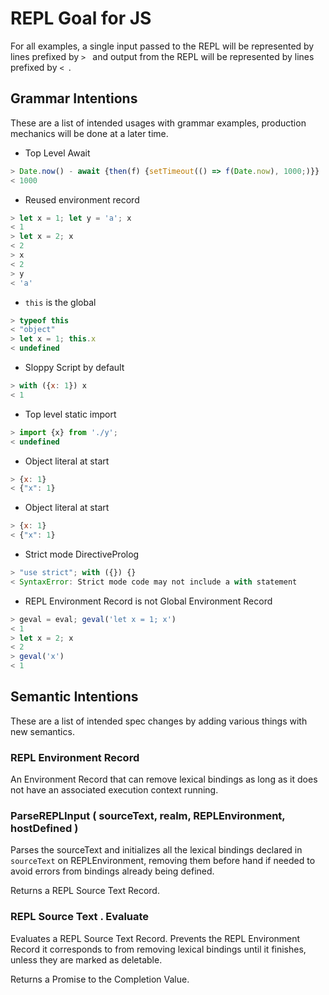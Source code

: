 # REPL Goal for JS

For all examples, a single input passed to the REPL will be represented by lines prefixed by `> ` and output from the REPL will be represented by lines prefixed by `< `.

## Grammar Intentions

These are a list of intended usages with grammar examples, production mechanics will be done at a later time.

* Top Level Await

```js
> Date.now() - await {then(f) {setTimeout(() => f(Date.now), 1000;)}}
< 1000
```

* Reused environment record

```js
> let x = 1; let y = 'a'; x
< 1
> let x = 2; x
< 2
> x
< 2
> y
< 'a'
```

* `this` is the global

```js
> typeof this
< "object"
> let x = 1; this.x
< undefined
```

* Sloppy Script by default

```js
> with ({x: 1}) x
< 1
```

* Top level static import

```js
> import {x} from './y';
< undefined
```

* Object literal at start

```js
> {x: 1}
< {"x": 1}
```

* Object literal at start

```js
> {x: 1}
< {"x": 1}
```

* Strict mode DirectiveProlog

```js
> "use strict"; with ({}) {}
< SyntaxError: Strict mode code may not include a with statement
```

* REPL Environment Record is not Global Environment Record

```js
> geval = eval; geval('let x = 1; x')
< 1
> let x = 2; x
< 2
> geval('x')
< 1
```

## Semantic Intentions

These are a list of intended spec changes by adding various things with new semantics.

### REPL Environment Record

An Environment Record that can remove lexical bindings as long as it does not have an associated execution context running.

### ParseREPLInput ( sourceText, realm, REPLEnvironment, hostDefined )

Parses the sourceText and initializes all the lexical bindings declared in `sourceText` on REPLEnvironment, removing them before hand if needed to avoid errors from bindings already being defined.

Returns a REPL Source Text Record.

### REPL Source Text . Evaluate

Evaluates a REPL Source Text Record. Prevents the REPL Environment Record it corresponds to from removing lexical bindings until it finishes, unless they are marked as deletable.

Returns a Promise to the Completion Value. 
